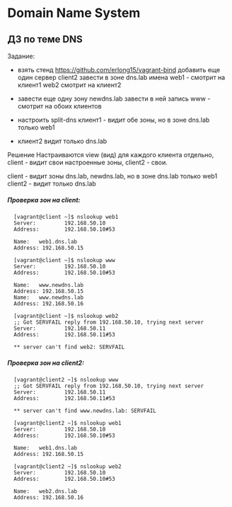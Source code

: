 # Domain Name System
## ДЗ по теме DNS
Задание:
- взять стенд https://github.com/erlong15/vagrant-bind добавить еще один сервер client2 завести в зоне dns.lab имена web1 - смотрит на клиент1 web2 смотрит на клиент2

- завести еще одну зону newdns.lab завести в ней запись www - смотрит на обоих клиентов

- настроить split-dns клиент1 - видит обе зоны, но в зоне dns.lab только web1

- клиент2 видит только dns.lab

Решение
Настраиваются view (вид) для каждого клиента отдельно, client - видит свои настроенные зоны, client2 - свои.

client - видит зоны dns.lab, newdns.lab, но в зоне dns.lab только web1
client2 - видит только dns.lab


##### Проверка зон на client:


      [vagrant@client ~]$ nslookup web1
      Server:         192.168.50.10
      Address:        192.168.50.10#53

      Name:   web1.dns.lab
      Address: 192.168.50.15

      [vagrant@client ~]$ nslookup www
      Server:         192.168.50.10
      Address:        192.168.50.10#53

      Name:   www.newdns.lab
      Address: 192.168.50.15
      Name:   www.newdns.lab
      Address: 192.168.50.16

      [vagrant@client ~]$ nslookup web2
      ;; Got SERVFAIL reply from 192.168.50.10, trying next server
      Server:         192.168.50.11
      Address:        192.168.50.11#53

      ** server can't find web2: SERVFAIL

##### Проверка зон на client2:

      [vagrant@client2 ~]$ nslookup www
      ;; Got SERVFAIL reply from 192.168.50.10, trying next server
      Server:         192.168.50.11
      Address:        192.168.50.11#53

      ** server can't find www.newdns.lab: SERVFAIL

      [vagrant@client2 ~]$ nslookup web1
      Server:         192.168.50.10
      Address:        192.168.50.10#53

      Name:   web1.dns.lab
      Address: 192.168.50.15

      [vagrant@client2 ~]$ nslookup web2
      Server:         192.168.50.10
      Address:        192.168.50.10#53

      Name:   web2.dns.lab
      Address: 192.168.50.16
